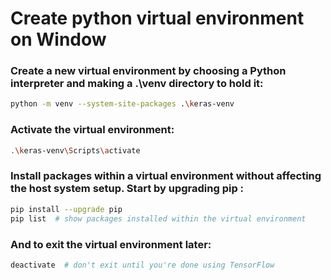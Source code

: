# Create python virtual environment on Window


### Create a new virtual environment by choosing a Python interpreter and making a .\venv directory to hold it:

```bash
python -m venv --system-site-packages .\keras-venv
```



### Activate the virtual environment:

```bash
.\keras-venv\Scripts\activate
```



### Install packages within a virtual environment without affecting the host system setup. Start by upgrading pip :

```bash
pip install --upgrade pip
pip list  # show packages installed within the virtual environment
```



### And to exit the virtual environment later:

```bash
deactivate  # don't exit until you're done using TensorFlow
```